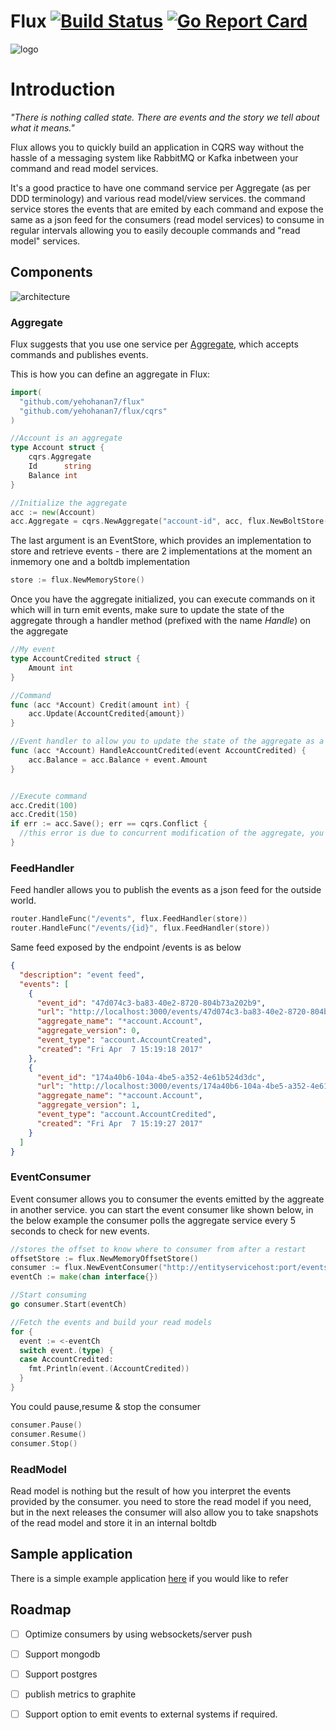 # Flux [![Build Status](https://travis-ci.org/yehohanan7/flux.svg)](https://travis-ci.org/yehohanan7/flux?branch=master) [![Go Report Card](https://goreportcard.com/badge/github.com/yehohanan7/flux)](https://goreportcard.com/report/github.com/yehohanan7/flux)
![logo](http://www.logogala.com/images/uploads/gallery/octopus.png)


# Introduction
*"There is nothing called state. There are events and the story we tell about what it means."*

Flux allows you to quickly build an application in CQRS way without the hassle of a messaging system like RabbitMQ or Kafka inbetween your command and read model services.

It's a good practice to have one command service per Aggregate (as per DDD terminology) and various read model/view services. the command service stores the events that are emited by each command and expose the same as a json feed for the consumers (read model services) to consume in regular intervals allowing you to easily decouple commands and "read model" services.

## Components
![architecture](https://raw.githubusercontent.com/yehohanan7/flux/master/static/architecture.png)

### Aggregate
Flux suggests that you use one service per [Aggregate](https://martinfowler.com/bliki/DDD_Aggregate.html), which accepts commands and publishes events.

This is how you can define an aggregate in Flux:

```go
import(
  "github.com/yehohanan7/flux"
  "github.com/yehohanan7/flux/cqrs"
)

//Account is an aggregate
type Account struct {
	cqrs.Aggregate
	Id      string
	Balance int
}

//Initialize the aggregate
acc := new(Account)
acc.Aggregate = cqrs.NewAggregate("account-id", acc, flux.NewBoltStore("path/to/database"))
```

The last argument is an EventStore, which provides an implementation to store and retrieve events - there are 2 implementations at the moment an inmemory one and a boltdb implementation
```go
store := flux.NewMemoryStore()
```

Once you have the aggregate initialized, you can execute commands on it which will in turn emit events, make sure to update the state of the aggregate through a handler method (prefixed with the name *Handle*) on the aggregate
```go
//My event
type AccountCredited struct {
	Amount int
}

//Command
func (acc *Account) Credit(amount int) {
	acc.Update(AccountCredited{amount})
}

//Event handler to allow you to update the state of the aggregate as a result of a command
func (acc *Account) HandleAccountCredited(event AccountCredited) {
	acc.Balance = acc.Balance + event.Amount
}


//Execute command
acc.Credit(100)
acc.Credit(150)
if err := acc.Save(); err == cqrs.Conflict {
  //this error is due to concurrent modification of the aggregate, you should retry the request
}

```


### FeedHandler
Feed handler allows you to publish the events as a json feed for the outside world.

```go
router.HandleFunc("/events", flux.FeedHandler(store))
router.HandleFunc("/events/{id}", flux.FeedHandler(store))
```

Same feed exposed by the endpoint /events is as below

```json
{
  "description": "event feed",
  "events": [
    {
      "event_id": "47d074c3-ba83-40e2-8720-804b73a202b9",
      "url": "http://localhost:3000/events/47d074c3-ba83-40e2-8720-804b73a202b9",
      "aggregate_name": "*account.Account",
      "aggregate_version": 0,
      "event_type": "account.AccountCreated",
      "created": "Fri Apr  7 15:19:18 2017"
    },
    {
      "event_id": "174a40b6-104a-4be5-a352-4e61b524d3dc",
      "url": "http://localhost:3000/events/174a40b6-104a-4be5-a352-4e61b524d3dc",
      "aggregate_name": "*account.Account",
      "aggregate_version": 1,
      "event_type": "account.AccountCredited",
      "created": "Fri Apr  7 15:19:27 2017"
    }
  ]
}
```

### EventConsumer
Event consumer allows you to consumer the events emitted by the aggreate in another service. you can start the event consumer like shown below, in the below example the consumer polls the aggregate service every 5 seconds to check for new events.

```go
//stores the offset to know where to consumer from after a restart
offsetStore := flux.NewMemoryOffsetStore()
consumer := flux.NewEventConsumer("http://entityservicehost:port/events", 5 * time.Second, []interface{}{AccountCredited{}}, offsetStore)
eventCh := make(chan interface{})

//Start consuming
go consumer.Start(eventCh)

//Fetch the events and build your read models
for {
  event := <-eventCh
  switch event.(type) {
  case AccountCredited:
    fmt.Println(event.(AccountCredited))
  }
}
```

You could pause,resume & stop the consumer
```go
consumer.Pause()
consumer.Resume()
consumer.Stop()
```

### ReadModel
Read model is nothing but the result of how you interpret the events provided by the consumer. you need to store the read model if you need, but in the next releases the consumer will also allow you to take snapshots of the read model and store it in an internal boltdb

## Sample application
There is a simple example application [here](https://github.com/yehohanan7/flux/tree/master/examples/bank) if you would like to refer


## Roadmap
- [ ] Optimize consumers by using websockets/server push
- [ ] Support mongodb
- [ ] Support postgres
- [ ] publish metrics to graphite
- [ ] Support option to emit events to external systems if required.


